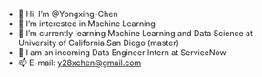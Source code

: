 - 👋 Hi, I’m @Yongxing-Chen
- 👀 I’m interested in Machine Learning
- 🌱 I’m currently learning Machine Learning and Data Science at University of California San Diego (master)
- 💞️ I am an incoming Data Engineer Intern at ServiceNow
- 📫 E-mail: y28xchen@gmail.com

<!---
Yongxing-Chen/Yongxing-Chen is a ✨ special ✨ repository because its `README.md` (this file) appears on your GitHub profile.
You can click the Preview link to take a look at your changes.
--->
